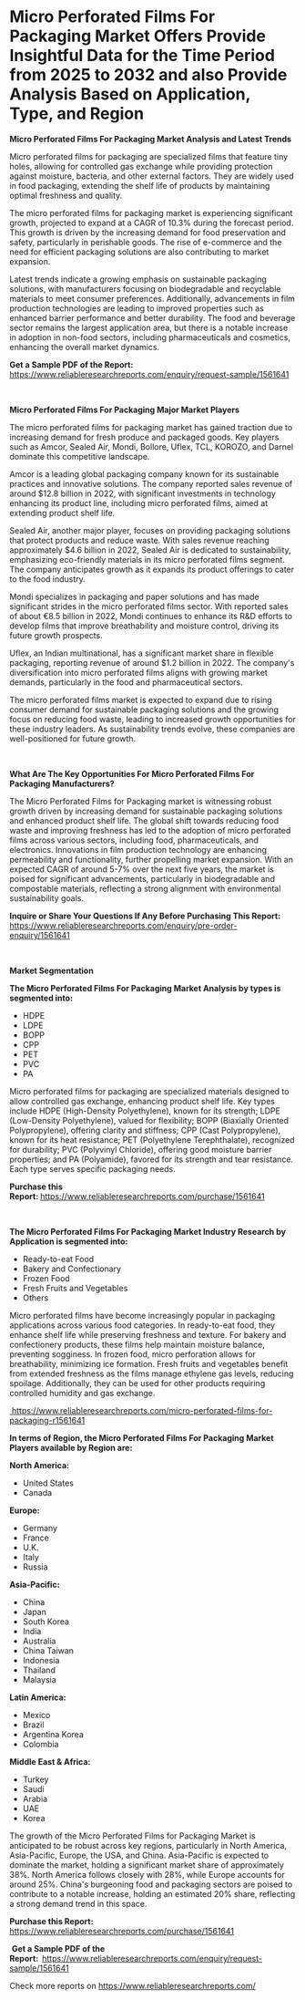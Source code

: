 <p><h1>Micro Perforated Films For Packaging Market Offers Provide Insightful Data for the Time Period from 2025 to 2032 and also Provide Analysis Based on Application, Type, and Region</h1></p><p><strong>Micro Perforated Films For Packaging Market Analysis and Latest Trends</strong></p>
<p><p>Micro perforated films for packaging are specialized films that feature tiny holes, allowing for controlled gas exchange while providing protection against moisture, bacteria, and other external factors. They are widely used in food packaging, extending the shelf life of products by maintaining optimal freshness and quality.</p><p>The micro perforated films for packaging market is experiencing significant growth, projected to expand at a CAGR of 10.3% during the forecast period. This growth is driven by the increasing demand for food preservation and safety, particularly in perishable goods. The rise of e-commerce and the need for efficient packaging solutions are also contributing to market expansion.</p><p>Latest trends indicate a growing emphasis on sustainable packaging solutions, with manufacturers focusing on biodegradable and recyclable materials to meet consumer preferences. Additionally, advancements in film production technologies are leading to improved properties such as enhanced barrier performance and better durability. The food and beverage sector remains the largest application area, but there is a notable increase in adoption in non-food sectors, including pharmaceuticals and cosmetics, enhancing the overall market dynamics.</p></p>
<p><strong>Get a Sample PDF of the Report:&nbsp;</strong> <a href="https://www.reliableresearchreports.com/enquiry/request-sample/1561641?utm_campaign=2177&utm_medium=2&utm_source=Github&utm_content=ia&utm_term=01022025&utm_id=micro-perforated-films-for-packaging">https://www.reliableresearchreports.com/enquiry/request-sample/1561641</a></p>
<p>&nbsp;</p>
<p><strong>Micro Perforated Films For Packaging Major Market Players</strong></p>
<p><p>The micro perforated films for packaging market has gained traction due to increasing demand for fresh produce and packaged goods. Key players such as Amcor, Sealed Air, Mondi, Bollore, Uflex, TCL, KOROZO, and Darnel dominate this competitive landscape. </p><p>Amcor is a leading global packaging company known for its sustainable practices and innovative solutions. The company reported sales revenue of around $12.8 billion in 2022, with significant investments in technology enhancing its product line, including micro perforated films, aimed at extending product shelf life. </p><p>Sealed Air, another major player, focuses on providing packaging solutions that protect products and reduce waste. With sales revenue reaching approximately $4.6 billion in 2022, Sealed Air is dedicated to sustainability, emphasizing eco-friendly materials in its micro perforated films segment. The company anticipates growth as it expands its product offerings to cater to the food industry.</p><p>Mondi specializes in packaging and paper solutions and has made significant strides in the micro perforated films sector. With reported sales of about €8.5 billion in 2022, Mondi continues to enhance its R&D efforts to develop films that improve breathability and moisture control, driving its future growth prospects.</p><p>Uflex, an Indian multinational, has a significant market share in flexible packaging, reporting revenue of around $1.2 billion in 2022. The company's diversification into micro perforated films aligns with growing market demands, particularly in the food and pharmaceutical sectors.</p><p>The micro perforated films market is expected to expand due to rising consumer demand for sustainable packaging solutions and the growing focus on reducing food waste, leading to increased growth opportunities for these industry leaders. As sustainability trends evolve, these companies are well-positioned for future growth.</p></p>
<p>&nbsp;</p>
<p><strong>What Are The Key Opportunities For Micro Perforated Films For Packaging Manufacturers?</strong></p>
<p><p>The Micro Perforated Films for Packaging market is witnessing robust growth driven by increasing demand for sustainable packaging solutions and enhanced product shelf life. The global shift towards reducing food waste and improving freshness has led to the adoption of micro perforated films across various sectors, including food, pharmaceuticals, and electronics. Innovations in film production technology are enhancing permeability and functionality, further propelling market expansion. With an expected CAGR of around 5-7% over the next five years, the market is poised for significant advancements, particularly in biodegradable and compostable materials, reflecting a strong alignment with environmental sustainability goals.</p></p>
<p><strong>Inquire or Share Your Questions If Any Before Purchasing This Report:</strong> <a href="https://www.reliableresearchreports.com/enquiry/pre-order-enquiry/1561641?utm_campaign=2177&utm_medium=2&utm_source=Github&utm_content=ia&utm_term=01022025&utm_id=micro-perforated-films-for-packaging">https://www.reliableresearchreports.com/enquiry/pre-order-enquiry/1561641</a></p>
<p>&nbsp;</p>
<p><strong>Market Segmentation</strong></p>
<p><strong>The Micro Perforated Films For Packaging Market Analysis by types is segmented into:</strong></p>
<p><ul><li>HDPE</li><li>LDPE</li><li>BOPP</li><li>CPP</li><li>PET</li><li>PVC</li><li>PA</li></ul></p>
<p><p>Micro perforated films for packaging are specialized materials designed to allow controlled gas exchange, enhancing product shelf life. Key types include HDPE (High-Density Polyethylene), known for its strength; LDPE (Low-Density Polyethylene), valued for flexibility; BOPP (Biaxially Oriented Polypropylene), offering clarity and stiffness; CPP (Cast Polypropylene), known for its heat resistance; PET (Polyethylene Terephthalate), recognized for durability; PVC (Polyvinyl Chloride), offering good moisture barrier properties; and PA (Polyamide), favored for its strength and tear resistance. Each type serves specific packaging needs.</p></p>
<p><strong>Purchase this Report:&nbsp;</strong><a href="https://www.reliableresearchreports.com/purchase/1561641?utm_campaign=2177&utm_medium=2&utm_source=Github&utm_content=ia&utm_term=01022025&utm_id=micro-perforated-films-for-packaging">https://www.reliableresearchreports.com/purchase/1561641</a></p>
<p>&nbsp;</p>
<p><strong>The Micro Perforated Films For Packaging Market Industry Research by Application is segmented into:</strong></p>
<p><ul><li>Ready-to-eat Food</li><li>Bakery and Confectionary</li><li>Frozen Food</li><li>Fresh Fruits and Vegetables</li><li>Others</li></ul></p>
<p><p>Micro perforated films have become increasingly popular in packaging applications across various food categories. In ready-to-eat food, they enhance shelf life while preserving freshness and texture. For bakery and confectionery products, these films help maintain moisture balance, preventing sogginess. In frozen food, micro perforation allows for breathability, minimizing ice formation. Fresh fruits and vegetables benefit from extended freshness as the films manage ethylene gas levels, reducing spoilage. Additionally, they can be used for other products requiring controlled humidity and gas exchange.</p></p>
<p><a href="https://www.reliableresearchreports.com/micro-perforated-films-for-packaging-r1561641?utm_campaign=2177&utm_medium=2&utm_source=Github&utm_content=ia&utm_term=01022025&utm_id=micro-perforated-films-for-packaging">&nbsp;https://www.reliableresearchreports.com/micro-perforated-films-for-packaging-r1561641</a></p>
<p><strong>In terms of Region, the Micro Perforated Films For Packaging Market Players available by Region are:</strong></p>
<p>
    <p> <strong> North America: </strong>
        <ul>
            <li>United States</li>
            <li>Canada</li>
        </ul>
        </p> 
    <p> <strong> Europe: </strong>
        <ul>
            <li>Germany</li>
            <li>France</li>
            <li>U.K.</li>
            <li>Italy</li>
            <li>Russia</li>
        </ul>
        </p> 
    <p> <strong> Asia-Pacific: </strong>
        <ul>
            <li>China</li>
            <li>Japan</li>
            <li>South Korea</li>
            <li>India</li>
            <li>Australia</li>
            <li>China Taiwan</li>
            <li>Indonesia</li>
            <li>Thailand</li>
            <li>Malaysia</li>
        </ul>
        </p> 
    <p> <strong> Latin America: </strong>
        <ul>
            <li>Mexico</li>
            <li>Brazil</li>
            <li>Argentina Korea</li>
            <li>Colombia</li>
        </ul>
        </p> 
    <p> <strong> Middle East & Africa: </strong>
        <ul>
            <li>Turkey</li>
            <li>Saudi</li>
            <li>Arabia</li>
            <li>UAE</li>
            <li>Korea</li>
        </ul>
    </p>
    </p>
<p><p>The growth of the Micro Perforated Films for Packaging Market is anticipated to be robust across key regions, particularly in North America, Asia-Pacific, Europe, the USA, and China. Asia-Pacific is expected to dominate the market, holding a significant market share of approximately 38%. North America follows closely with 28%, while Europe accounts for around 25%. China's burgeoning food and packaging sectors are poised to contribute to a notable increase, holding an estimated 20% share, reflecting a strong demand trend in this space.</p></p>
<p><strong>Purchase this Report: </strong><a href="https://www.reliableresearchreports.com/purchase/1561641?utm_campaign=2177&utm_medium=2&utm_source=Github&utm_content=ia&utm_term=01022025&utm_id=micro-perforated-films-for-packaging">https://www.reliableresearchreports.com/purchase/1561641</a></p>
<p>&nbsp;<strong>Get a Sample PDF of the Report:&nbsp;&nbsp;</strong><a href="https://www.reliableresearchreports.com/enquiry/request-sample/1561641?utm_campaign=2177&utm_medium=2&utm_source=Github&utm_content=ia&utm_term=01022025&utm_id=micro-perforated-films-for-packaging">https://www.reliableresearchreports.com/enquiry/request-sample/1561641</a></p>
<p><strong></strong></p>
<p>Check more reports on <a href="https://www.reliableresearchreports.com/?utm_campaign=2177&utm_medium=2&utm_source=Github&utm_content=ia&utm_term=01022025&utm_id=micro-perforated-films-for-packaging">https://www.reliableresearchreports.com/</a></p>